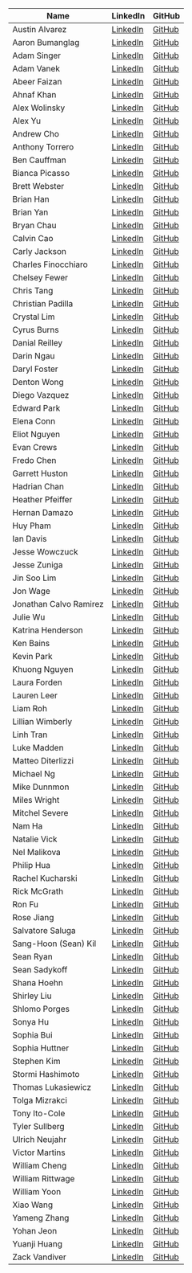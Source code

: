 | Name                   | LinkedIn                                                                    | GitHub                                              |
| ---------------------- | --------------------------------------------------------------------------- | --------------------------------------------------- |
| Austin Alvarez         | [LinkedIn](https://www.linkedin.com/in/austin-orion-alvarez/)               | [GitHub](https://github.com/InvectivusTaco)         |
| Aaron Bumanglag        | [LinkedIn](https://linkedin.com/in/akbuma)                                  | [GitHub](https://github.com/akbuma)                 |
| Adam Singer            | [LinkedIn](https://linkedin.com/in/adsing)                                  | [GitHub](https://github.com/spincycle01)            |
| Adam Vanek             | [LinkedIn](https://www.linkedin.com/in/atvanek)                             | [GitHub](https://github.com/atvanek)                |
| Abeer Faizan           | [LinkedIn](https://www.linkedin.com/in/abeerfaizan)                         | [GitHub](https://github.com/abeer-f)                |
| Ahnaf Khan             | [LinkedIn](https://www.linkedin.com/in/ahnaf-khan-844a70193)                | [GitHub](https://github.com/AhnafKhvn)              |
| Alex Wolinsky          | [LinkedIn](https://www.linkedin.com/in/alex-wolinsky-80ab591b2/)            | [GitHub](https://github.com/aw2934/)                |
| Alex Yu                | [LinkedIn](https://www.linkedin.com/in/alexjihunyu/)                        | [GitHub](https://github.com/buddhajjigae)           |
| Andrew Cho             | [LinkedIn](https://www.linkedin.com/in/andrewjcho84/)                       | [GitHub](https://github.com/andrewjcho84)           |
| Anthony Torrero        | [LinkedIn](https://www.linkedin.com/in/anthony-torrero-4b8798159/)          | [GitHub](https://github.com/Anthonytorrero)         |
| Ben Cauffman           | [LinkedIn](https://www.linkedin.com/in/benjamin-cauffman/)                  | [GitHub](https://github.com/BenCauffman)            |
| Bianca Picasso         | [LinkedIn](https://www.linkedin.com/in/bianca-picasso)                      | [GitHub](https://github.com/BiancaPicasso)          |
| Brett Webster          | [LinkedIn](https://www.linkedin.com/in/brett-webster-cfa-383b961)           | [GitHub](https://github.com/brett-webster)          |
| Brian Han              | [LinkedIn](https://www.linkedin.com/in/brianjisoohan/)                      | [GitHub](https://github.com/brianjshan)             |
| Brian Yan              | [LinkedIn](https://www.linkedin.com/in/brianyan7/)                          | [GitHub](https://github.com/BrianYanGitHub)         |
| Bryan Chau             | [LinkedIn](https://www.linkedin.com/in/chaubryan1/)                         | [GitHub](https://github.com/bchauu)                 |
| Calvin Cao             | [LinkedIn](http://www.linkedin.com/in/calvincao9/)                          | [GitHub](https://github.com/calvincao)              |
| Carly Jackson          | [LinkedIn](https://www.linkedin.com/in/carly-jackson-ab9010231/)            | [GitHub](https://github.com/carlyjackson)           |
| Charles Finocchiaro    | [LinkedIn](https://www.linkedin.com/in/charles-finocchiaro-62440040/)       | [GitHub](https://github.com/null267)                |
| Chelsey Fewer          | [LinkedIn](https://www.linkedin.com/in/chelsey-fewer/)                      | [GitHub](https://github.com/chelseyeslehc)          |
| Chris Tang             | [LinkedIn](https://www.linkedin.com/in/chrisjtang/)                         | [GitHub](https://github.com/chrisjtang)             |
| Christian Padilla      | [LinkedIn](https://linkedin.com/in/ChristianEdwardPadilla)                  | [GitHub](https://github.com/ChristianEdwardPadilla) |
| Crystal Lim            | [LinkedIn](https://linkedin.com/in/crystallim)                              | [GitHub](https://github.com/crlim)                  |
| Cyrus Burns            | [LinkedIn](https://www.linkedin.com/in/cyburns/)                            | [GitHub](https://github.com/cyburns)                |
| Danial Reilley         | [LinkedIn](https://linkedin.com/in/daniel-reilley)                          | [GitHub](https://github.com/dreille)                |
| Darin Ngau             | [LinkedIn](https://www.linkedin.com/in/darin-ngau/)                         | [GitHub](https://github.com/dnngau)                 |
| Daryl Foster           | [LinkedIn](https://www.linkedin.com/in/darylfosterma/)                      | [GitHub](https://github.com/MadinventorZero)        |
| Denton Wong            | [LinkedIn](https://www.linkedin.com/in/denton-wong/)                        | [GitHub](https://github.com/dentonwong)             |
| Diego Vazquez          | [LinkedIn](https://www.linkedin.com/in/diegovazquezny/)                     | [GitHub](https://github.com/diegovazquezny)         |
| Edward Park            | [LinkedIn](https://www.linkedin.com/in/edwardparkwork/)                     | [GitHub](https://github.com/eddypjr)                |
| Elena Conn             | [LinkedIn](https://www.linkedin.com/in/elena-conn-366346123/)               | [GitHub](https://github.com/elenaconn)              |
| Eliot Nguyen           | [LinkedIn](https://linkedin.com/in/ibeeliot)                                | [GitHub](https://github.com/ibeeliot)               |
| Evan Crews             | [LinkedIn](https://www.linkedin.com/in/evan-crews/)                         | [GitHub](https://github.com/Evan-Crews)             |
| Fredo Chen             | [LinkedIn](https://www.linkedin.com/in/fredochen/)                          | [GitHub](https://github.com/fredosauce)             |
| Garrett Huston         | [LinkedIn](https://www.linkedin.com/in/garrett-hutson/)                     | [GitHub](https://github.com/GarrettHutson)          |
| Hadrian Chan           | [LinkedIn](https://www.linkedin.com/in/hadrian-chan-445a8622a)              | [GitHub](https://github.com/HadriChan)              |
| Heather Pfeiffer       | [LinkedIn](https://www.linkedin.com/in/heathermpfeiffer/)                   | [GitHub](https://github.com/HM-Pfeiffer)            |
| Hernan Damazo          | [LinkedIn](https://www.linkedin.com/in/raul-hernan-damazo-chang-9440ab191/) | [GitHub](https://github.com/raulclassico7)          |
| Huy Pham               | [LinkedIn](https://www.linkedin.com/in/huypham048)                          | [GitHub](https://github.com/huypham048)             |
| Ian Davis              | [LinkedIn](https://www.linkedin.com/in/icdavis/)                            | [GitHub](https://github.com/iancdavis)              |
| Jesse Wowczuck         | [LinkedIn](https://www.linkedin.com/in/jessewowczuk)                        | [GitHub](https://github.com/JesseWowczuk)           |
| Jesse Zuniga           | [LinkedIn](https://linkedin.com/in/jesse-zuniga)                            | [GitHub](https://github.com/jzuniga206)             |
| Jin Soo Lim            | [LinkedIn](https://www.linkedin.com/in/jin-soo-lim-3a567b1b3/)              | [GitHub](https://github.com/jinsoolim)              |
| Jon Wage               | [LinkedIn](http://linkedin.com/in/johnwage)                                 | [GitHub](http://github.com/johnwage)                |
| Jonathan Calvo Ramirez | [LinkedIn](https://www.linkedin.com/in/jonathan-calvo/)                     | [GitHub](https://github.com/jonocr)                 |
| Julie Wu               | [LinkedIn](https://www.linkedin.com/in/jwuarchitect/)                       | [GitHub](https://github.com/yutingwu4)              |
| Katrina Henderson      | [LinkedIn](https://www.linkedin.com/in/katrinahenderson/)                   | [GitHub](https://github.com/kchender)               |
| Ken Bains              | [LinkedIn](https://www.linkedin.com/in/ken-bains)                           | [GitHub](https://github.com/ken-Bains)              |
| Kevin Park             | [LinkedIn](https://www.linkedin.com/in/xkevinpark/)                         | [GitHub](https://github.com/xkevinpark)             |
| Khuong Nguyen          | [LinkedIn](https://www.linkedin.com/in/khuong-nguyen/)                      | [GitHub](https://github.com/khuongdn16)             |
| Laura Forden           | [LinkedIn](https://www.linkedin.com/in/la-forden/)                          | [GitHub](https://github.com/lauraafor)              |
| Lauren Leer            | [LinkedIn](https://www.linkedin.com/in/lauren-leer/)                        | [GitHub](https://github.com/LALeer)                 |
| Liam Roh               | [LinkedIn](https://www.linkedin.com/in/liam-roh/)                           | [GitHub](https://github.com/liamroh)                |
| Lillian Wimberly       | [LinkedIn](https://www.linkedin.com/in/lillianwimberly/)                    | [GitHub](https://github.com/lillwimberly)           |
| Linh Tran              | [LinkedIn](https://www.linkedin.com/in/linhtran51/)                         | [GitHub](https://github.com/Linhatran)              |
| Luke Madden            | [LinkedIn](https://www.linkedin.com/in/lukemadden/)                         | [GitHub](https://github.com/lukemadden)             |
| Matteo Diterlizzi      | [LinkedIn](https://www.linkedin.com/in/matteo-diterlizzi-564166107/)        | [GitHub](https://github.com/MatteoDiter)            |
| Michael Ng             | [LinkedIn](https://www.linkedin.com/in/michaelng2/)                         | [GitHub](https://github.com/MikoGome)               |
| Mike Dunnmon           | [LinkedIn](https://www.linkedin.com/in/michaeldunnmon/)                     | [GitHub](https://github.com/mdunnmon)               |
| Miles Wright           | [LinkedIn](https://www.linkedin.com/in/miles-m-wright)                      | [GitHub](https://github.com/Miles818)               |
| Mitchel Severe         | [LinkedIn](https://www.linkedin.com/in/misevere/)                           | [GitHub](https://github.com/mitchelsevere)          |
| Nam Ha                 | [LinkedIn](https://www.linkedin.com/in/namos2502)                           | [GitHub](https://github.com/namos2502)              |
| Natalie Vick           | [LinkedIn](https://www.linkedin.com/in/vicknatalie/)                        | [GitHub](https://github.com/natattackvick)          |
| Nel Malikova           | [LinkedIn](https://www.linkedin.com/in/gmalikova/)                          | [GitHub](https://github.com/gmal1)                  |
| Philip Hua             | [LinkedIn](https://www.linkedin.com/in/philip-minh-hua)                     | [GitHub](https://github.com/pmhua)                  |
| Rachel Kucharski       | [LinkedIn](https://www.linkedin.com/in/rachelkucharski/)                    | [GitHub](https://github.com/rachelk585)             |
| Rick McGrath           | [LinkedIn](https://www.linkedin.com/in/rick-mcgrath-b1617126b)              | [GitHub](https://github.com/r-mcgrath)              |
| Ron Fu                 | [LinkedIn](https://www.linkedin.com/in/ronfu)                               | [GitHub](https://github.com/rfvisuals)              |
| Rose Jiang             | [LinkedIn](https://www.linkedin.com/in/rose-jiang/)                         | [GitHub](https://github.com/jujupro)                |
| Salvatore Saluga       | [LinkedIn](https://www.linkedin.com/in/salvatore-saluga)                    | [GitHub](https://github.com/SalSaluga)              |
| Sang-Hoon (Sean) Kil   | [LinkedIn](https://www.linkedin.com/in/sanghkil/)                           | [GitHub](https://github.com/Skilzsz)                |
| Sean Ryan              | [LinkedIn](https://www.linkedin.com/in/sean-francis-ryan/)                  | [GitHub](https://github.com/sfryan95)               |
| Sean Sadykoff          | [LinkedIn](https://www.linkedin.com/in/sean-sadykoff/)                      | [GitHub](https://github.com/sean1292)               |
| Shana Hoehn            | [LinkedIn](https://www.linkedin.com/in/shana-hoehn-70297b169/)              | [GitHub](https://github.com/slhoehn)                |
| Shirley Liu            | [LinkedIn](https://www.linkedin.com/in/yijunliu/)                           | [GitHub](https://github.com/yijunliu90)             |
| Shlomo Porges          | [LinkedIn](https://linkedin.com/shlomoporges)                               | [GitHub](https://github.com/ShlomoPorges)           |
| Sonya Hu               | [LinkedIn](https://www.linkedin.com/in/sonyahu25)                           | [GitHub](https://github.com/sonyahu15)              |
| Sophia Bui             | [LinkedIn](https://linkedin.com/in/sophiabui)                               | [GitHub](https://github.com/sophia-bui)             |
| Sophia Huttner         | [LinkedIn](https://www.linkedin.com/in/sophia-huttner-68315975/)            | [GitHub](https://github.com/sophjean)               |
| Stephen Kim            | [LinkedIn](https://www.linkedin.com/in/stephenkim612/)                      | [GitHub](https://github.com/stephenkim612)          |
| Stormi Hashimoto       | [LinkedIn](https://www.linkedin.com/in/stormikph/)                          | [GitHub](https://github.com/stormikph)              |
| Thomas Lukasiewicz     | [LinkedIn](https://www.linkedin.com/in/thomas-lukasiewicz-27676273/)        | [GitHub](https://github.com/tlukasiewicz89)         |
| Tolga Mizrakci         | [LinkedIn](https://linkedin.com/in/tolga-mizrakci)                          | [GitHub](https://github.com/tolgamizrakci)          |
| Tony Ito-Cole          | [LinkedIn](https://linkedin.com/in/tony-ito-cole)                           | [GitHub](https://github.com/tonyito)                |
| Tyler Sullberg         | [LinkedIn](https://www.linkedin.com/in/tyler-sullberg)                      | [GitHub](https://github.com/tsully)                 |
| Ulrich Neujahr         | [LinkedIn](https://www.linkedin.com/in/nobrackets/)                         | [GitHub](https://github.com/nobrackets)             |
| Victor Martins         | [LinkedIn](https://www.linkedin.com/in/victor-martins-542611186/)           | [GitHub](https://github.com/martins5225)            |
| William Cheng          | [LinkedIn](https://www.linkedin.com/in/william-cheng-0723/)                 | [GitHub](https://github.com/WilliamCheng12345)      |
| William Rittwage       | [LinkedIn](https://www.linkedin.com/in/william-rittwage)                    | [GitHub](https://github.com/wbrittwage)             |
| William Yoon           | [LinkedIn](https://www.linkedin.com/in/williamdyoon/)                       | [GitHub](https://github.com/williamdyoon)           |
| Xiao Wang              | [LinkedIn](https://www.linkedin.com/in/xiao-wang-03183285/)                 | [GitHub](https://github.com/wang9hu)                |
| Yameng Zhang           | [LinkedIn](https://www.linkedin.com/in/yameng-zhang612/)                    | [GitHub](https://github.com/Eliza612)               |
| Yohan Jeon             | [LinkedIn](https://www.linkedin.com/in/yohan-jeon1)                         | [GitHub](https://github.com/Yoheze)                 |
| Yuanji Huang           | [LinkedIn](https://www.linkedin.com/in/yuanjihuang/)                        | [GitHub](https://github.com/kr1spybacon)            |
| Zack Vandiver          | [LinkedIn](https://www.linkedin.com/in/zackvandiver/)                       | [GitHub](https://github.com/zackvandiver)           |

